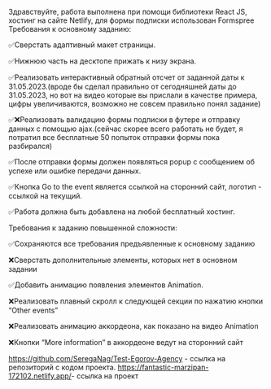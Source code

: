 Здравствуйте, работа выполнена при помощи библиотеки React JS, хостинг на сайте Netlify, для формы подписки использован Formspree
Требования к основному заданию:

✅Сверстать адаптивный макет страницы. 

✅Нижнюю часть на десктопе прижать к низу экрана.

✅Реализовать интерактивный обратный отсчет от заданной даты к 31.05.2023.(вроде бы сделал правильно от сегодняшней даты до 31.05.2023, но вот на видео которые вы прислали в качестве примера, цифры увеличиваются, возможно не совсем правильно понял задание)

✅❌Реализовать валидацию формы подписки в футере и отправку данных с помощью ajax.(сейчас скорее всего работать не будет, я потратил все бесплатные 50 попыток отправки формы пока разбирался)

✅После отправки формы должен появляться popup с сообщением об успехе или ошибке передачи данных.

✅Кнопка Go to the event является ссылкой на сторонний сайт, логотип - ссылкой на текущий.

✅Работа должна быть добавлена на любой бесплатный хостинг.

 
Требования к заданию повышенной сложности:

✅Сохраняются все требования предъявленные к основному заданию

❌Сверстать дополнительные элементы, которых нет в основном задании

✅Добавить анимацию появления элементов Animation.

❌Реализовать плавный скролл к следующей секции по нажатию кнопки “Other events”

❌Реализовать анимацию аккордеона, как показано на видео Animation

❌Кнопки “More information” в аккордеоне ведут на сторонний сайт

https://github.com/SeregaNag/Test-Egorov-Agency - ссылка на репозиторий с кодом проекта.
https://fantastic-marzipan-172102.netlify.app/​​​​​​​ - ссылка на проект

